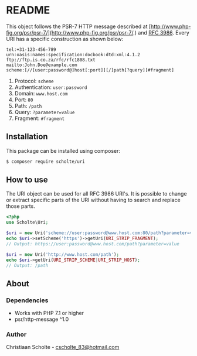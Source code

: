 # README

This object follows the PSR-7 HTTP message described at [http://www.php-fig.org/psr/psr-7/](http://www.php-fig.org/psr/psr-7/.) and [RFC 3986](https://tools.ietf.org/html/rfc3986).
Every URI has a specific construction as shown below:

```
tel:+31-123-456-789
urn:oasis:names:specification:docbook:dtd:xml:4.1.2
ftp://ftp.is.co.za/rfc/rfc1808.txt
mailto:John.Doe@example.com
scheme:[//[user:password@]host[:port]][/]path[?query][#fragment]
```

1. Protocol: ```scheme```
2. Authentication: ```user:password```
3. Domain: ```www.host.com```
4. Port: ```80```
5. Path: ```/path```
6. Query: ```?parameter=value```
7. Fragment: ```#fragment```

## Installation

This package can be installed using composer:

```bash
$ composer require scholte/uri
```

## How to use

The URI object can be used for all RFC 3986 URI's.
It is possible to change or extract specific parts of the URI without having to search and replace those parts.

```php
<?php
use Scholte\Uri;

$uri = new Uri('scheme://user:password@www.host.com:80/path?parameter=value#fragment');
echo $uri->setScheme('https')->getUri(URI_STRIP_FRAGMENT);
// Output: https://user:password@www.host.com/path?parameter=value

$uri = new Uri('http://www.host.com/path');
echo $uri->getUri(URI_STRIP_SCHEME|URI_STRIP_HOST);
// Output: /path
```

## About

### Dependencies

* Works with PHP 7.1 or higher
* psr/http-message ^1.0

### Author

Christiaan Scholte - <cscholte_83@hotmail.com>
